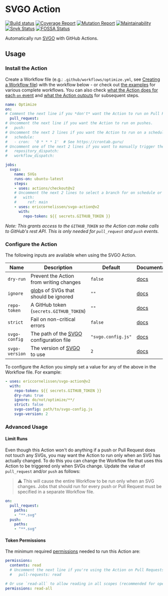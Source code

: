 # SVGO Action

[![Build status][ci-image]][ci-url]
[![Coverage Report][coverage-image]][coverage-url]
[![Mutation Report][mutation-image]][mutation-url]
[![Maintainability][maintainability-image]][maintainability-url]
[![Snyk Status][snyk-image]][snyk-url]
[![FOSSA Status][fossa-image]][fossa-url]

Automatically run [SVGO] with GitHub Actions.

## Usage

### Install the Action

Create a Workflow file (e.g.: `.github/workflows/optimize.yml`, see [Creating a
Workflow file]) with the workflow below - or check out [the examples] for
various complete workflows. You can also check [what the Action does for each
`on` event] and [what the Action outputs] for subsequent steps.

```yaml
name: Optimize
on:
# Comment the next line if you *don't* want the Action to run on Pull Requests.
  pull_request:
# Uncomment the next line if you want the Action to run on pushes.
#   push:
# Uncomment the next 2 lines if you want the Action to run on a schedule.
#   schedule:
#   - cron:  '0 * * * 1'  # See https://crontab.guru/
# Uncomment one of the next 2 lines if you want to manually trigger the Action.
#   repository_dispatch:
#   workflow_dispatch:

jobs:
  svgs:
    name: SVGs
    runs-on: ubuntu-latest
    steps:
    - uses: actions/checkout@v2
    # Uncomment the next 2 lines to select a branch for on schedule or dispatch.
    #   with:
    #     ref: main
    - uses: ericcornelissen/svgo-action@v2
      with:
        repo-token: ${{ secrets.GITHUB_TOKEN }}
```

_Note: This grants access to the `GITHUB_TOKEN` so the Action can make calls to
GitHub's rest API. This is only needed for `pull_request` and `push` events._

### Configure the Action

The following inputs are available when using the SVGO Action.

| Name           | Description                               | Default            | Documentation                             |
| -------------- | ----------------------------------------- | ------------------ | ----------------------------------------- |
| `dry-run`      | Prevent the Action from writing changes   | `false`            | [docs](./docs/inputs.md#dry-run)          |
| `ignore`       | [glob]s of SVGs that should be ignored    | `""`               | [docs](./docs/inputs.md#ignore)           |
| `repo-token`   | A GitHub token (`secrets.GITHUB_TOKEN`)   | `""`               | [docs](./docs/inputs.md#repository-token) |
| `strict`       | Fail on non-critical errors               | `false`            | [docs](./docs/inputs.md#strict-mode)      |
| `svgo-config`  | The path of the [SVGO] configuration file | `"svgo.config.js"` | [docs](./docs/inputs.md#svgo-config)      |
| `svgo-version` | The version of [SVGO] to use              | `2`                | [docs](./docs/inputs.md#svgo-version)     |

To configure the Action you simply set a value for any of the above in the
Workflow file. For example:

```yaml
- uses: ericcornelissen/svgo-action@v2
  with:
    repo-token: ${{ secrets.GITHUB_TOKEN }}
    dry-run: true
    ignore: do/not/optimize/**/
    strict: false
    svgo-config: path/to/svgo-config.js
    svgo-version: 2
```

### Advanced Usage

#### Limit Runs

Even though this Action won't do anything if a push or Pull Request does not
touch any SVGs, you may want the Action to run only when an SVG has actually
changed. To do this you can change the Workflow file that uses this Action to be
triggered only when SVGs change. Update the value of `pull_request` and/or
`push` as follows:

> :warning: This will cause the entire Workflow to be run only when an SVG
> changes. Jobs that should run for every push or Pull Request must be specified
> in a separate Workflow file.

```yaml
on:
  pull_request:
    paths:
    - "**.svg"
  push:
    paths:
    - "**.svg"
```

#### Token Permissions

The minimum required [permissions] needed to run this Action are:

```yml
permissions:
  contents: read
  # Uncomment the next line if you're using the Action on Pull Requests
  #   pull-requests: read

# Or use `read-all` to allow reading in all scopes (recommended for open source)
permissions: read-all
```

[ci-url]: https://github.com/ericcornelissen/svgo-action/actions?query=workflow%3A%22Code+Validation%22+branch%3Amain-v3
[ci-image]: https://img.shields.io/github/workflow/status/ericcornelissen/svgo-action/Code%20Validation/main-v3?logo=github
[coverage-url]: https://codecov.io/gh/ericcornelissen/svgo-action
[coverage-image]: https://codecov.io/gh/ericcornelissen/svgo-action/branch/main/graph/badge.svg
[mutation-url]: https://dashboard.stryker-mutator.io/reports/github.com/ericcornelissen/svgo-action/main-v3
[mutation-image]: https://img.shields.io/endpoint?style=flat&url=https%3A%2F%2Fbadge-api.stryker-mutator.io%2Fgithub.com%2Fericcornelissen%2Fsvgo-action%2Fmain-v3
[maintainability-url]: https://codeclimate.com/github/ericcornelissen/svgo-action/maintainability
[maintainability-image]: https://api.codeclimate.com/v1/badges/4b1085a28f00ec5f9225/maintainability
[snyk-image]: https://snyk.io/test/github/ericcornelissen/svgo-action/badge.svg?targetFile=package.json
[snyk-url]: https://snyk.io/test/github/ericcornelissen/svgo-action?targetFile=package.json
[fossa-image]: https://app.fossa.com/api/projects/git%2Bgithub.com%2Fericcornelissen%2Fsvgo-action.svg?type=shield
[fossa-url]: https://app.fossa.com/projects/git%2Bgithub.com%2Fericcornelissen%2Fsvgo-action?ref=badge_shield

[creating a workflow file]: https://docs.github.com/en/actions/learn-github-actions/introduction-to-github-actions#create-an-example-workflow
[glob]: https://en.wikipedia.org/wiki/Glob_(programming)
[permissions]: https://docs.github.com/en/actions/learn-github-actions/workflow-syntax-for-github-actions#permissions
[svgo]: https://github.com/svg/svgo
[the examples]: ./docs/examples.md
[what the action does for each `on` event]: ./docs/events.md
[what the action outputs]: ./docs/outputs.md
